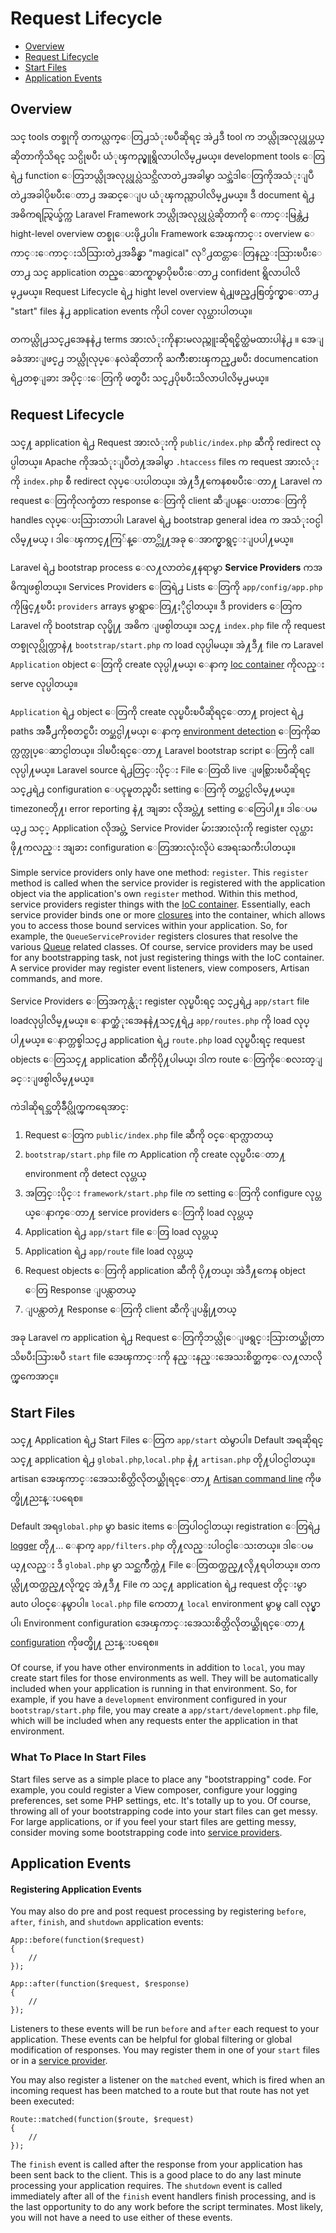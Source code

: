 ﻿# Request Lifecycle

- [Overview](#overview)
- [Request Lifecycle](#request-lifecycle)
- [Start Files](#start-files)
- [Application Events](#application-events)

<a name="overview"></a>
## Overview

သင္ tools တစ္ခုကို တကယ္လက္ေတြ႕သံုးၿပီဆိုရင္ အဲ႕ဒီ tool က ဘယ္လိုအလုပ္လုပ္တယ္ဆိုတာကိုသိရင္ သင္ပိုၿပီး ယံုၾကည္မွူရွိလာပါလိမ္႕မယ္။ development tools ေတြရဲ႕ function ေတြဘယ္လိုအလုပ္လုပ္လဲသင္သိလာတဲ႕အခါမွာ သင္အဲဒါေတြကိုအသံုးျပဳတဲ႕အခါပိုၿပီးေတာ႕ အဆင္ေျပ ယံုၾကည္လာပါလိမ္႕မယ္။ ဒီ document ရဲ႕ အဓိကရည္ရြယ္ခ်က္က  Laravel Framework ဘယ္လိုအလုပ္လုပ္လဲဆိုတာကို ေကာင္းမြန္တဲ႕ hight-level overview တစ္ခုေပးဖို႕ပါ။ Framework အေၾကာင္း overview ေကာင္းေကာင္းသိသြားတဲ႕အခ်ိန္မွာ "magical" လုိ႕ထင္တာေတြနည္းသြားၿပီးေတာ႕ သင္ application တည္ေဆာက္ရာမွာပိုၿပီးေတာ႕ confident ရွိလာပါလိမ္႕မယ္။ Request Lifecycle  ရဲ႕ hight level overview ရဲ႕ျဖည္႕စြတ္ခ်က္မွာေတာ႕ "start" files နဲ႕ application events ကိုပါ cover လုပ္ထားပါတယ္။

တကယ္လို႕သင္႕အေနနဲ႕ terms အားလံုးကိုနားမလည္ဘူးဆိုရင္စိတ္ထဲမထားပါနဲ႕ ။ အေျခခံအားျဖင္႕ ဘယ္လိုလုပ္ေနလဲဆိုတာကို ႀကိဳးစားၾကည္႕ၿပီး documencation ရဲ႕တစ္ျခား အပိုင္းေတြကို ဖတ္ၿပီး သင္႕ပိုၿပီးသိလာပါလိမ္႕မယ္။

<a name="request-lifecycle"></a>
## Request Lifecycle

သင္႔ application ရဲ႕ Request အားလံုးကို `public/index.php` ဆီကို redirect လုပ္ပါတယ္။  Apache ကိုအသံုးျပဳတဲ႔အခါမွာ `.htaccess` files က request အားလံုးကို `index.php` စီ redirect လုပ္ေပးပါတယ္။ အဲ႔ဒီ႔ကေနစၿပီးေတာ႔ Laravel က request ေတြကိုလက္ခံတာ  response ေတြကို client ဆီျပန္ေပးတာေတြကို handles လုပ္ေပးသြားတာပါ၊ Laravel ရဲ႕  bootstrap general idea က အသံုးဝင္ပါလိမ္႔မယ္ ၊ ဒါေၾကာင္႔ကြ်န္ေတာ္တို႔အခု ေအာက္မွာရွင္းျပပါ႔မယ္။

Laravel ရဲ႕ bootstrap process ေလ႔လာတဲ႔ေနရာမွာ **Service Providers**  ကအဓိကျဖစ္ပါတယ္။ Services Providers ေတြရဲ႕  Lists ေတြကို  `app/config/app.php` ကိုဖြင္႔ၿပီး `providers` arrays မွာရွာေတြ႔ႏိုင္ပါတယ္။ ဒီ providers ေတြက Laravel ကို bootstrap လုပ္ဖို႔ အဓိက ျဖစ္ပါတယ္။ သင္႔ `index.php` file ကို request တစ္ခုလုပ္လိုက္တာနဲ႔ `bootstrap/start.php` က load လုပ္ပါမယ္။ အဲ႔ဒီ႔ file က Laravel `Application` object ေတြကို create လုပ္ပါ႔မယ္၊ ေနာက္ [Ioc container](/docs/ioc) ကိုလည္း serve လုပ္ပါတယ္။

`Application` ရဲ႕ object ေတြကို create လုပ္ၿပီးၿပီဆိုရင္ေတာ႔ project ရဲ႕ paths အခ်ိဳ႕ကိုစတင္ၿပီး တပ္ဆင္ပါ႔မယ္၊ ေနာက္ [environment detection](/docs/configuration#environment-configuration) ေတြကိုဆက္လက္လုပ္ေဆာင္ပါတယ္။ ဒါၿပီးရင္ေတာ႔ Laravel bootstrap script ေတြကို call လုပ္ပါ႔မယ္။ Laravel source ရဲ႕တြင္းပိုင္း File ေတြထိ live ျဖစ္သြားၿပီဆိုရင္ သင္႕ရဲ႕ configuration ေပၚမူတည္ၿပီး setting ေတြကို တပ္ဆင္ပါလိမ္႔မယ္။ timezoneတို႔၊ error reporting နဲ႔ အျခား လိုအပ္တဲ႔ setting ေတြေပါ႔။ ဒါေပမယ္႕ သင့္ Application လိုအပ္တဲ့ Service Provider မ်ားအားလုံးကို register လုပ္ထားဖို႔ကလည္း အျခား configuration ေတြအားလုံးလိုပဲ အေရးႀကီးပါတယ္။

Simple service providers only have one method: `register`. This `register` method is called when the service provider is registered with the application object via the application's own `register` method. Within this method, service providers register things with the [IoC container](/docs/ioc). Essentially, each service provider binds one or more [closures](http://us3.php.net/manual/en/functions.anonymous.php) into the container, which allows you to access those bound services within your application. So, for example, the `QueueServiceProvider` registers closures that resolve the various [Queue](/docs/queues) related classes. Of course, service providers may be used for any bootstrapping task, not just registering things with the IoC container. A service provider may register event listeners, view composers, Artisan commands, and more.

Service Providers ေတြအကုန္လံုး register လုပ္ၿပီးရင္ သင္႕ရဲ႕ `app/start` file loadလုပ္ပါလိမ္႔မယ္။ ေနာက္ဆံုးအေနနဲ႔သင္႔ရဲ႕ `app/routes.php` ကို load လုပ္ပါ႔မယ္။ ေနာက္တစ္ခါသင္႕ application ရဲ႕ `route.php` load လုပ္ၿပီးရင္ request objects ေတြသင္႔ application ဆီကိုပို႔ပါမယ္၊ ဒါက route ေတြကိုေစလႊတ္ျခင္းျဖစ္ပါလိမ္႔မယ္။

ကဲဒါဆိုရင္အတိုခ်ဳပ္လိုက္ၾကရေအာင္:

1.  Request ေတြက `public/index.php` file ဆီကို ဝင္ေရာက္လာတယ္
2.  `bootstrap/start.php` file က  Application ကို create လုပ္ၿပီးေတာ႔ environment ကို detect လုပ္တယ္
3. အတြင္းပိုင္း `framework/start.php` file က setting ေတြကို configure လုပ္တယ္ေနာက္ေတာ႔ service providers ေတြကို load လုပ္တယ္
4. Application ရဲ႕ `app/start` file ေတြ load လုပ္တယ္
5. Application ရဲ႕ `app/route` file load လုပ္တယ္
6. Request objects ေတြကို application ဆီကို ပို႔တယ္၊ အဲဒီ႔ကေန object ေတြ Response ျပန္လာတယ္
7. ျပန္လာတဲ႔ Response ေတြကို client ဆီကိုျပန္ပို႔တယ္

အခု Laravel က application ရဲ႕ Request  ေတြကိုဘယ္လိုေျဖရွင္းသြားတယ္ဆိုတာသိၿပီးသြားၿပီ `start`  file အေၾကာင္းကို နည္းနည္းအေသးစိတ္ဆက္ေလ႔လာလိုက္ၾကေအာင္။

<a name="start-files"></a>
## Start Files

သင္႔ Application ရဲ႕ Start Files ေတြက `app/start` ထဲမွာပါ။ Default အရဆိုရင္ သင္႔ application ရဲ႕ `global.php`,`local.php` နဲ႔ `artisan.php` တို႔ပါဝင္ပါတယ္။ artisan အေၾကာင္းအေသးစိတ္သိလိုတယ္ဆိုရင္ေတာ႔ [Artisan command line](/docs/command#registering-commands) ကိုဖတ္ဖို႔ညႊန္းပရေစ။

Default အရ`global.php` မွာ basic items ေတြပါဝင္ပါတယ္၊ registration ေတြရဲ႕ [logger](/docs/errors) တို႔... ေနာက္  `app/filters.php` တို႔လည္းပါဝင္ပါေသးတယ္။ ဒါေပမယ္႔လည္း ဒီ `global.php` မွာ သင္ႀကိဳက္တဲ႔ File ေတြထက္ထည္႔လို႔ရပါတယ္။ တကယ္လို႔ထက္ထည္႔လိုက္ရင္ အဲ႔ဒီ႔ File က  သင္႔ application ရဲ႕ request တိုင္းမွာ auto ပါဝင္ေနမွာပါ။ `local.php` file ကေတာ႔ `local` environment မွာမွ call လုပ္မွာပါ၊
Environment configuration အေၾကာင္းအေသးစိတ္သိလိုတယ္ဆိုရင္ေတာ႔  [configuration](/docs/configuration) ကိုဖတ္ဖို႔ ညႊန္းပရေစ။

Of course, if you have other environments in addition to `local`, you may create start files for those environments as well. They will be automatically included when your application is running in that environment. So, for example, if you have a `development` environment configured in your `bootstrap/start.php` file, you may create a `app/start/development.php` file, which will be included when any requests enter the application in that environment.

### What To Place In Start Files

Start files serve as a simple place to place any "bootstrapping" code. For example, you could register a View composer, configure your logging preferences, set some PHP settings, etc. It's totally up to you. Of course, throwing all of your bootstrapping code into your start files can get messy. For large applications, or if you feel your start files are getting messy, consider moving some bootstrapping code into [service providers](/docs/ioc#service-providers).

<a name="application-events"></a>
## Application Events

#### Registering Application Events

You may also do pre and post request processing by registering `before`, `after`, `finish`, and `shutdown` application events:

	App::before(function($request)
	{
		//
	});

	App::after(function($request, $response)
	{
		//
	});

Listeners to these events will be run `before` and `after` each request to your application. These events can be helpful for global filtering or global modification of responses. You may register them in one of your `start` files or in a [service provider](/docs/ioc#service-providers).

You may also register a listener on the `matched` event, which is fired when an incoming request has been matched to a route but that route has not yet been executed:

	Route::matched(function($route, $request)
	{
		//
	});

The `finish` event is called after the response from your application has been sent back to the client. This is a good place to do any last minute processing your application requires. The `shutdown` event is called immediately after all of the `finish` event handlers finish processing, and is the last opportunity to do any work before the script terminates. Most likely, you will not have a need to use either of these events.